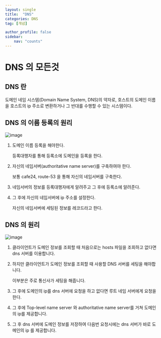 ```yaml
---
layout: single
title:  "DNS"
categories: DNS
tag: [개념]

author_profile: false
sidebar:
    nav: "counts"
---
```


# DNS 의 모든것

## DNS 란

도메인 네임 시스템(Domain Name System, DNS)의 약자로, 호스트의 도메인 이름을 호스트의 ip 주소로 변환하거나 그 반대를 수행할 수 있는 시스템이다.

## DNS 의 이름 등록의 원리

![image](https://user-images.githubusercontent.com/108928206/227718005-60a03bfa-e796-4658-866c-1bec09f873d1.png)

1. 도메인 이름 등록을 해야한다.
    
    등록대행자를 통해 등록소에 도메인을 등록을 한다.
    
2. 자신의 네임서버(authoritative name server)를 구축하여야 한다.

    보통 cafe24, route-53 을 통해 자신의 네임서버를 구축한다.
    
3. 네임서버의 정보를 등록대행자에게 알려주고 그 후에 등록소에 알려준다.

4. 그 후에 자신의 네임서버에 ip 주소를 설정한다.

    자신의 네임서버에 세팅된 정보를 레코드라고 한다.
    
## DNS 의 원리

![image](https://user-images.githubusercontent.com/108928206/227718047-fece84b4-07f7-44f9-98a7-836265a3a4c6.png)

1. 클라이언트가 도메인 정보를 조회할 때 처음으로는 hosts 파일을 조회하고 없다면 dns 서버를 이용합니다.
2. 하지만 클라이언트가 도메인 정보를 조회할 때 사용할 DNS 서버를 세팅을 해야합니다.

   이부분은  주로 통신사가 세팅을 해줍니다.
    
3. 그 후에 도메인의 ip를 dns 서버에 요청을 하고 없다면 루트 네임 서버에게 요청을 한다.
4. 그 후에 Top-level name server 와 authoritative name server를 거쳐 도메인의 ip를 제공합니다.
5. 그 후 dns 서버에 도메인 정보를 저장하여 다음번 요청시에는 dns 서버가 바로 도메인의 ip 를 제공합니다.



